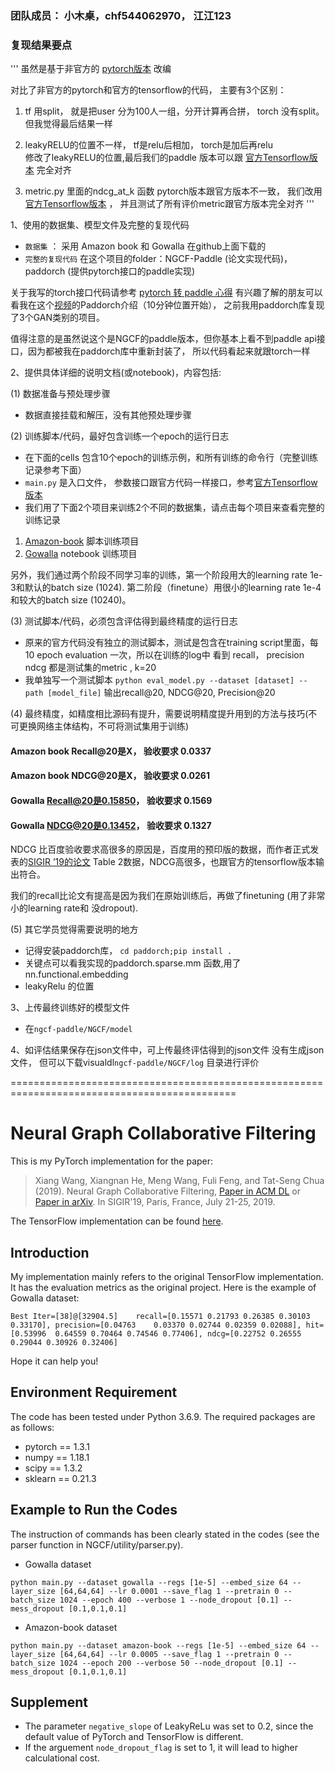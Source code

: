 

### 团队成员： 小木桌，chf544062970， 江江123
### 复现结果要点
'''
虽然是基于非官方的 [pytorch版本](https://github.com/huangtinglin/NGCF-PyTorch) 改编
 
对比了非官方的pytorch和官方的tensorflow的代码， 主要有3个区别：
1. tf 用split， 就是把user 分为100人一组，分开计算再合拼，  torch 没有split。但我觉得最后结果一样
2. leakyRELU的位置不一样， tf是relu后相加， torch是加后再relu  
修改了leakyRELU的位置,最后我们的paddle 版本可以跟 [官方Tensorflow版本](https://github.com/xiangwang1223/neural_graph_collaborative_filtering) 完全对齐
   
3. metric.py 里面的ndcg_at_k 函数 pytorch版本跟官方版本不一致， 我们改用 [官方Tensorflow版本](https://github.com/xiangwang1223/neural_graph_collaborative_filtering) ， 并且测试了所有评价metric跟官方版本完全对齐
'''

1、使用的数据集、模型文件及完整的复现代码

- `数据集` ： 采用 Amazon book 和 Gowalla 在github上面下载的
- `完整的复现代码` 在这个项目的folder：NGCF-Paddle (论文实现代码)，  paddorch (提供pytorch接口的paddle实现)

关于我写的torch接口代码请参考 [pytorch 转 paddle 心得](https://blog.csdn.net/weixin_48733317/article/details/108176827)
有兴趣了解的朋友可以看我在这个[视频](https://aistudio.baidu.com/aistudio/education/lessonvideo/698277)的Paddorch介绍（10分钟位置开始），
之前我用paddorch库复现了3个GAN类别的项目。

值得注意的是虽然说这个是NGCF的paddle版本，但你基本上看不到paddle api接口，因为都被我在paddorch库中重新封装了， 所以代码看起来就跟torch一样 


2、提供具体详细的说明文档(或notebook)，内容包括:

(1) 数据准备与预处理步骤

- 数据直接挂载和解压，没有其他预处理步骤
 

(2) 训练脚本/代码，最好包含训练一个epoch的运行日志

- 在下面的cells 包含10个epoch的训练示例，和所有训练的命令行（完整训练记录参考下面） 
- `main.py` 是入口文件， 参数接口跟官方代码一样接口，参考[官方Tensorflow版本](https://github.com/xiangwang1223/neural_graph_collaborative_filtering)
- 我们用了下面2个项目来训练2个不同的数据集，请点击每个项目来查看完整的训练记录
1. [Amazon-book](https://aistudio.baidu.com/aistudio/clusterprojectdetail/1781368) 脚本训练项目
2. [Gowalla](https://aistudio.baidu.com/aistudio/projectdetail/1757465) notebook 训练项目


另外，我们通过两个阶段不同学习率的训练，第一个阶段用大的learning rate 1e-3和默认的batch size (1024). 第二阶段（finetune）用很小的learning rate 1e-4和较大的batch size (10240)。

(3) 测试脚本/代码，必须包含评估得到最终精度的运行日志

- 原来的官方代码没有独立的测试脚本，测试是包含在training script里面，每10 epoch evaluation 一次，所以在训练的log中
看到 recall， precision  ndcg 都是测试集的metric , k=20 
- 我单独写一个测试脚本 `python eval_model.py --dataset [dataset] --path [model_file]` 输出recall@20, NDCG@20, Precision@20




(4) 最终精度，如精度相比源码有提升，需要说明精度提升用到的方法与技巧(不可更换网络主体结构，不可将测试集用于训练)

#### Amazon book Recall@20是X， 验收要求 0.0337
#### Amazon book NDCG@20是X， 验收要求 0.0261
#### Gowalla Recall@20是0.15850， 验收要求 0.1569
#### Gowalla NDCG@20是0.13452， 验收要求 0.1327

NDCG 比百度验收要求高很多的原因是，百度用的预印版的数据，而作者正式发表的[SIGIR ’19的论文](http://staff.ustc.edu.cn/~hexn/papers/sigir19-NGCF.pdf) Table 2数据，NDCG高很多，也跟官方的tensorflow版本输出符合。

我们的recall比论文有提高是因为我们在原始训练后，再做了finetuning (用了非常小的learning rate和 没dropout).

(5) 其它学员觉得需要说明的地方
- 记得安装paddorch库， `cd paddorch;pip install .`
- 关键点可以看我实现的paddorch.sparse.mm 函数,用了nn.functional.embedding 
- leakyRelu 的位置

3、上传最终训练好的模型文件
- 在`ngcf-paddle/NGCF/model` 

4、如评估结果保存在json文件中，可上传最终评估得到的json文件
没有生成json文件， 但可以下载visualdl`ngcf-paddle/NGCF/log` 目录进行评价


 




=============================================================================================
# Neural Graph Collaborative Filtering
This is my PyTorch implementation for the paper:

>Xiang Wang, Xiangnan He, Meng Wang, Fuli Feng, and Tat-Seng Chua (2019). Neural Graph Collaborative Filtering, [Paper in ACM DL](https://dl.acm.org/citation.cfm?doid=3331184.3331267) or [Paper in arXiv](https://arxiv.org/abs/1905.08108). In SIGIR'19, Paris, France, July 21-25, 2019.

The TensorFlow implementation can be found [here](<https://github.com/xiangwang1223/neural_graph_collaborative_filtering>).

## Introduction
My implementation mainly refers to the original TensorFlow implementation. It has the evaluation metrics as the original project. Here is the example of Gowalla dataset:

```
Best Iter=[38]@[32904.5]	recall=[0.15571	0.21793	0.26385	0.30103	0.33170], precision=[0.04763	0.03370	0.02744	0.02359	0.02088], hit=[0.53996	0.64559	0.70464	0.74546	0.77406], ndcg=[0.22752	0.26555	0.29044	0.30926	0.32406]
```

Hope it can help you!

## Environment Requirement
The code has been tested under Python 3.6.9. The required packages are as follows:
* pytorch == 1.3.1
* numpy == 1.18.1
* scipy == 1.3.2
* sklearn == 0.21.3

## Example to Run the Codes
The instruction of commands has been clearly stated in the codes (see the parser function in NGCF/utility/parser.py).
* Gowalla dataset
```
python main.py --dataset gowalla --regs [1e-5] --embed_size 64 --layer_size [64,64,64] --lr 0.0001 --save_flag 1 --pretrain 0 --batch_size 1024 --epoch 400 --verbose 1 --node_dropout [0.1] --mess_dropout [0.1,0.1,0.1]
```

* Amazon-book dataset
```
python main.py --dataset amazon-book --regs [1e-5] --embed_size 64 --layer_size [64,64,64] --lr 0.0005 --save_flag 1 --pretrain 0 --batch_size 1024 --epoch 200 --verbose 50 --node_dropout [0.1] --mess_dropout [0.1,0.1,0.1]
```
## Supplement

* The parameter `negative_slope` of LeakyReLu was set to 0.2, since the default value of PyTorch and TensorFlow is different.
* If the arguement `node_dropout_flag` is set to 1, it will lead to higher calculational cost.